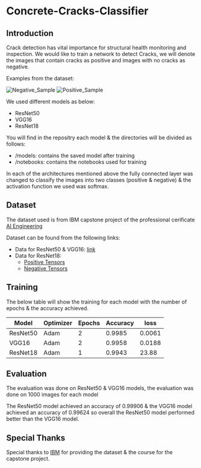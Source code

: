 # Concrete-Cracks-Classifier

## Introduction
Crack detection has vital importance for structural health monitoring and inspection. We would like to train a network to detect Cracks, we will denote the images that contain cracks as positive and images with no cracks as negative.

Examples from the dataset:


![Negative_Sample](https://github.com/Ahmed-Nezar/Concrete-Cracks-Classifier/assets/125882735/83b5a623-92fa-4899-98c8-12e03d2f4211)    ![Positive_Sample](https://github.com/Ahmed-Nezar/Concrete-Cracks-Classifier/assets/125882735/a19956e3-be71-4559-a128-0de7251c5e30)
    

We used different models as below:
- ResNet50
- VGG16
- ResNet18

You will find in the repositry each model & the directories will be divided as follows:
- /models: contains the saved model after training
- /notebooks: contains the notebooks used for training

In each of the architectures mentioned above the fully connected layer was changed to classify the images into two classes (positive & negative) & the activation function we used was softmax.

## Dataset
The dataset used is from IBM capstone project of the professional cerificate [AI Engineering](https://www.coursera.org/professional-certificates/ai-engineer?) 

Dataset can be found from the following links:
- Data for ResNet50 & VGG16: [link](https://s3-api.us-geo.objectstorage.softlayer.net/cf-courses-data/CognitiveClass/DL0321EN/data/concrete_data_week3.zip)
- Data for ResNet18:
    - [Positive Tensors](https://s3-api.us-geo.objectstorage.softlayer.net/cf-courses-data/CognitiveClass/DL0321EN/data/images/Positive_tensors.zip)
    - [Negative Tensors](https://s3-api.us-geo.objectstorage.softlayer.net/cf-courses-data/CognitiveClass/DL0321EN/data/images/Negative_tensors.zip)

## Training
The below table will show the training for each model with the number of epochs & the accuracy achieved.

| Model |Optimizer| Epochs | Accuracy | loss|
| --- | --- | --- | --- | --- |
| ResNet50 | Adam | 2 | 0.9985 | 0.0061 |
| VGG16 | Adam | 2 | 0.9958 |  0.0188 |
| ResNet18 | Adam | 1 |  0.9943 | 23.88 |

## Evaluation
The evaluation was done on ResNet50 & VGG16 models, the evaluation was done on 1000 images for each model 

The ResNet50 model achieved an accuracy of 0.99906 & the VGG16 model achieved an accuracy of 0.99624 so overall the ResNet50 model performed better than the VGG16 model.

## Special Thanks
Special thanks to [IBM](https://www.ibm.com/) for providing the dataset & the course for the capstone project.
